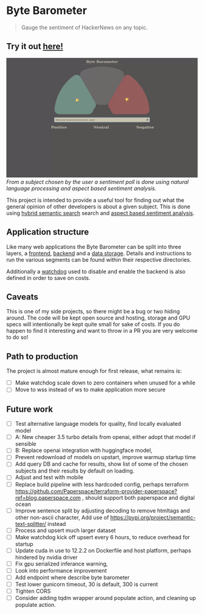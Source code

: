 # Byte Barometer

> Gauge the sentiment of HackerNews on any topic.

## Try it out [here!](https://byte-barometer.com)

![Current UI of the Byte Barometer](/bytebarometer.gif?raw=true)
_From a subject chosen by the user a sentiment poll is done using natural language processing and aspect based sentiment analysis._

This project is intended to provide a useful tool for finding out what the general opinion of other developers is about a given subject. This is done using [hybrid semantic search](https://docs.pinecone.io/docs/hybrid-search) search and [aspect based sentiment analysis](https://github.com/yangheng95/PyABSA).

## Application structure

Like many web applications the Byte Barometer can be split into three layers, a [frontend](./frontend/README.md), [backend](./backend/README.md) and a [data storage](https://www.pinecone.io/). Details and instructions to run the various segments can be found within their respective directories.

Additionally a [watchdog](./watchdog/README.md) used to disable and enable the backend is also defined in order to save on costs.

## Caveats

This is one of my side projects, so there might be a bug or two hiding around. The code will be kept open source and hosting, storage and GPU specs will intentionally be kept quite small for sake of costs. If you do happen to find it interesting and want to throw in a PR you are very welcome to do so!

## Path to production

The project is almost mature enough for first release, what remains is:

- [ ] Make watchdog scale down to zero containers when unused for a while
- [ ] Move to wss instead of ws to make application more secure

## Future work

- [ ] Test alternative language models for quality, find locally evaluated model
- [ ] A: New cheaper 3.5 turbo details from openai, either adopt that model if sensible
- [ ] B: Replace openai integration with huggingface model,
- [ ] Prevent redownload of models on upstart, improve warmup startup time
- [ ] Add query DB and cache for results, show list of some of the chosen subjects and their results by default on loading.
- [ ] Adjust and test with mobile
- [ ] Replace build pipeline with less hardcoded config, perhaps terraform https://github.com/Paperspace/terraform-provider-paperspace?ref=blog.paperspace.com , should support both paperspace and digital ocean
- [ ] Improve sentence split by adjusting decoding to remove htmltags and other non-ascii character, Add use of https://pypi.org/project/semantic-text-splitter/ instead
- [ ] Process and upsert much larger dataset
- [ ] Make watchdog kick off upsert every 6 hours, to reduce overhead for startup
- [ ] Update cuda in use to 12.2.2 on Dockerfile and host platform, perhaps hindered by nvidia driver
- [ ] Fix gpu serialized inferance warning,
- [ ] Look into performance improvement
- [ ] Add endpoint where describe byte barometer
- [ ] Test lower gunicorn timeout, 30 is default, 300 is current
- [ ] Tighten CORS
- [ ] Consider adding tqdm wrapper around populate action, and cleaning up populate action.
